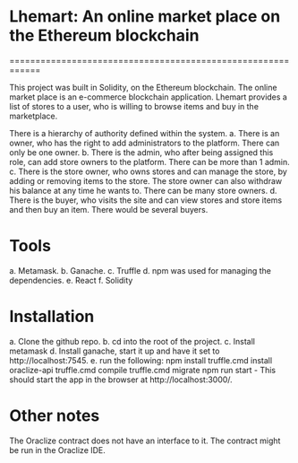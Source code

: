 # Lhemart: An online market place on the Ethereum blockchain
============================================================

This project was built in Solidity, on the Ethereum blockchain. The online market place is an e-commerce blockchain application. 
Lhemart provides a list of stores to a user, who is willing to browse items and buy in the marketplace.

There is a hierarchy of authority defined within the system.
a. There is an owner, who has the right to add administrators to the platform. There can only be one owner.
b. There is the admin, who after being assigned this role, can add store owners to the platform. 
There can be more than 1 admin.
c. There is the store owner, who owns stores and can manage the store, by adding or removing items to the store. The store owner can also withdraw his balance at any time he wants to. There can be many store owners.
d. There is the buyer, who visits the site and can view stores and store items and then buy an item. There would be several buyers.

# Tools
a. Metamask.
b. Ganache.
c. Truffle
d. npm was used for managing the dependencies.
e. React
f. Solidity 


# Installation
a. Clone the github repo.
b. cd into the root of the project.
c. Install metamask 
d. Install ganache, start it up and have it set to http://localhost:7545. 
e. run the following: 
    npm install
	truffle.cmd install oraclize-api
    truffle.cmd compile
    truffle.cmd migrate
    npm run start - This should start the app in the browser at http://localhost:3000/.


# Other notes
The Oraclize contract does not have an interface to it. The contract might be run in the Oraclize IDE. 